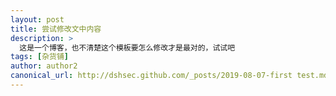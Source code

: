 ```yaml
---
layout: post
title: 尝试修改文中内容
description: >
  这是一个博客，也不清楚这个模板要怎么修改才是最对的，试试吧
tags: [杂货铺]
author: author2
canonical_url: http://dshsec.github.com/_posts/2019-08-07-first test.mds
---
```


